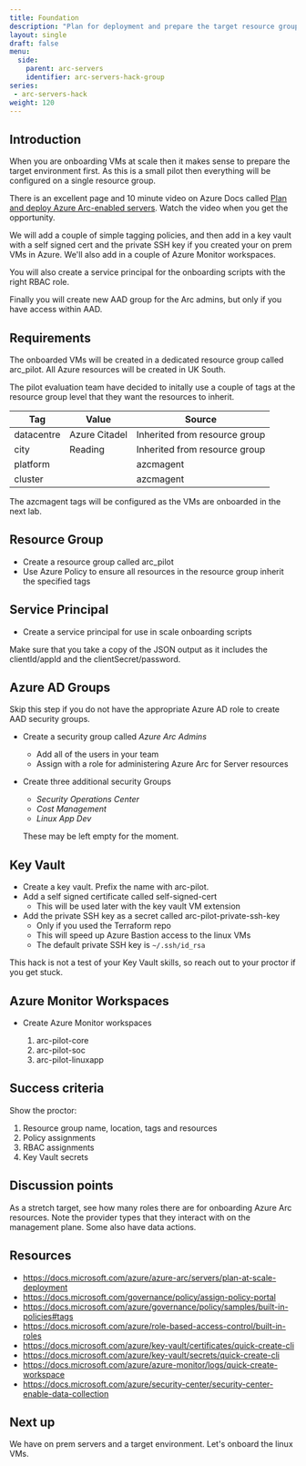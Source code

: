 ```yaml
---
title: Foundation
description: "Plan for deployment and prepare the target resource group for your Arc servers."
layout: single
draft: false
menu:
  side:
    parent: arc-servers
    identifier: arc-servers-hack-group
series:
 - arc-servers-hack
weight: 120
---
```


## Introduction

When you are onboarding VMs at scale then it makes sense to prepare the target environment first. As this is a small pilot then everything will be configured on a single resource group.

There is an excellent page and 10 minute video on Azure Docs called [Plan and deploy Azure Arc-enabled servers](https://docs.microsoft.com/azure/azure-arc/servers/plan-at-scale-deployment). Watch the video when you get the opportunity.

We will add a couple of simple tagging policies, and then add in a key vault with a self signed cert and the private SSH key if you created your on prem VMs in Azure. We'll also add in a couple of Azure Monitor workspaces.

You will also create a service principal for the onboarding scripts with the right RBAC role.

Finally you will create new AAD group for the Arc admins, but only if you have access within AAD.

## Requirements

The onboarded VMs will be created in a dedicated resource group called arc_pilot. All Azure resources will be created in UK South.

The pilot evaluation team have decided to initally use a couple of tags at the resource group level that they want the resources to inherit.

| Tag | Value | Source |
|---|---|---|
| datacentre | Azure Citadel | Inherited from resource group |
| city | Reading | Inherited from resource group |
| platform | | azcmagent |
| cluster | | azcmagent |

The azcmagent tags will be configured as the VMs are onboarded in the next lab.

## Resource Group

* Create a resource group called arc_pilot
* Use Azure Policy to ensure all resources in the resource group inherit the specified tags

## Service Principal

* Create a service principal for use in scale onboarding scripts

Make sure that you take a copy of the JSON output as it includes the clientId/appId and the clientSecret/password.

## Azure AD Groups

Skip this step if you do not have the appropriate Azure AD role to create AAD security groups.

* Create a security group called _Azure Arc Admins_
  * Add all of the users in your team
  * Assign with a role for administering Azure Arc for Server resources

* Create three additional security Groups
  * _Security Operations Center_
  * _Cost Management_
  * _Linux App Dev_

  These may be left empty for the moment.

## Key Vault

* Create a key vault. Prefix the name with arc-pilot.
* Add a self signed certificate called self-signed-cert
  * This will be used later with the key vault VM extension
* Add the private SSH key as a secret called arc-pilot-private-ssh-key
  * Only if you used the Terraform repo
  * This will speed up Azure Bastion access to the linux VMs
  * The default private SSH key is `~/.ssh/id_rsa`

This hack is not a test of your Key Vault skills, so reach out to your proctor if you get stuck.

## Azure Monitor Workspaces

* Create Azure Monitor workspaces

  1. arc-pilot-core
  1. arc-pilot-soc
  1. arc-pilot-linuxapp

## Success criteria

Show the proctor:

1. Resource group name, location, tags and resources
1. Policy assignments
1. RBAC assignments
1. Key Vault secrets

## Discussion points

As a stretch target, see how many roles there are for onboarding Azure Arc resources. Note the provider types that they interact with on the management plane. Some also have data actions.

## Resources

* <https://docs.microsoft.com/azure/azure-arc/servers/plan-at-scale-deployment>
* <https://docs.microsoft.com/governance/policy/assign-policy-portal>
* <https://docs.microsoft.com/azure/governance/policy/samples/built-in-policies#tags>
* <https://docs.microsoft.com/azure/role-based-access-control/built-in-roles>
* <https://docs.microsoft.com/azure/key-vault/certificates/quick-create-cli>
* <https://docs.microsoft.com/azure/key-vault/secrets/quick-create-cli>
* <https://docs.microsoft.com/azure/azure-monitor/logs/quick-create-workspace>
* <https://docs.microsoft.com/azure/security-center/security-center-enable-data-collection>

## Next up

We have on prem servers and a target environment. Let's onboard the linux VMs.
